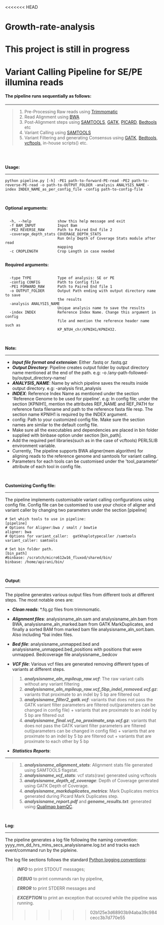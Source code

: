 <<<<<<< HEAD
# Growth-rate-analysis
This project is still in progress
=======
# Variant Calling Pipeline for SE/PE illumina reads

#### The pipeline runs sequentially as follows:
***

>1. Pre-Processing Raw reads using [Trimmomatic](http://www.usadellab.org/cms/?page=trimmomatic)
>2. Read Alignment using [BWA](http://bio-bwa.sourceforge.net/)
>3. Post-Alignment steps using [SAMTOOLS](http://samtools.sourceforge.net/), [GATK](https://software.broadinstitute.org/gatk/), [PICARD](https://broadinstitute.github.io/picard/), [Bedtools]() etc
>4. Variant Calling using [SAMTOOLS](http://samtools.sourceforge.net/)
>5. Variant Filtering and generating Consensus using [GATK](https://software.broadinstitute.org/gatk/), [Bedtools](http://bedtools.readthedocs.io/en/latest/), [vcftools](http://vcftools.sourceforge.net/), in-house scripts() etc.

<br>
<br>

**Usage:**
***

```
python pipeline.py [-h] -PE1 path-to-forward-PE-read -PE2 path-to-reverse-PE-read -o path-to-OUTPUT_FOLDER -analysis ANALYSIS_NAME -index INDEX_NAME_as_per_config_file -config path-to-config-file
```
<br>

**Optional arguments:**

```

  -h, --help            show this help message and exit
  -f BAM_INPUT          Input Bam
  -PE2 REVERSE_RAW      Path to Paired End file 2
  -coverage_depth_stats COVERAGE_DEPTH_STATS
                        Run Only Depth of Coverage Stats module after read
                        mapping
  -c CROPLENGTH         Crop Length in case needed
  
```

**Required arguments:**

```

  -type TYPE            Type of analysis: SE or PE
  -config CONFIG        Path to Config file
  -PE1 FORWARD_RAW      Path to Paired End file 1
  -o OUTPUT_FOLDER      Output Path ending with output directory name to save
                        the results
  -analysis ANALYSIS_NAME
                        Unique analysis name to save the results
  -index INDEX          Reference Index Name. Change this argument in config
                        file and mention the reference header name such as
                        KP_NTUH_chr/KPNIH1/KPNIH32.

```
<br>


**Note:**
***

- ***Input file format and extension***: Either .fastq or .fastq.gz
- ***Output Directory***: Pipeline creates output folder by output directory name mentioned at the end of the path. e.g: -o /any-path-followed-by/output_directory-name/
- ***ANALYSIS_NAME***: Name by which pipeline saves the results inside output directory. e.g: -analysis first_analysis
- ***INDEX***: Reference Index Name as mentioned under the section 'Reference Genome to be used for pipeline'. 
  e.g: In config file; under the section [KPNIH1], mention the attributes REF_NAME and REF_PATH for reference fasta filename and path to the reference fasta file resp. The section name KPNIH1 is required by the INDEX argument.
- config: Path to your customized config file. Make sure the section names are similar to the default config file.
- Make sure all the executables and dependencies are placed in bin folder supplied with binbase option under section [bin_path]. 
- Add the required perl libraries(such as in the case of vcftools) PERL5LIB environment variable. 
- Currently, The pipeline supports BWA aligner(mem algorithm) for aligning reads to the reference genome and samtools for variant calling.
- Parameters for each tools can be customised under the 'tool_parameter' attribute of each tool in config file.

<br>

**Customizing Config file:**
***

The pipeline implements customisable variant calling configurations using config file. Config file can be customised to use your choice of aligner and variant caller by changing two parameters under the section [pipeline]

```
# Set which tools to use in pipeline:
[pipeline]
# Options for Aligner:bwa / smalt / bowtie
aligner: bwa
# Options for variant_caller:  gatkhaplotypecaller /samtools
variant_caller: samtools

# Set bin folder path. 
[bin_path]
#binbase: /scratch/micro612w16_fluxod/shared/bin/
binbase: /home/apirani/bin/
```

<br>

**Output**:
***

The pipeline generates various output files from different tools at different steps. The most notable ones are:
- ***Clean reads***: *.fq.gz files from trimmomatic.

- ***Alignment files***: analysisname_aln.sam and analysisname_aln.bam from BWA, analysisname_aln_marked.bam from GATK MarkDuplicates, and finally a sorted BAM from marked bam file analysisname_aln_sort.bam. Also including *bai index files.
- ***Bed file***: analysisname_unmapped.bed and analysisname_unmapped.bed_positions with positions that were unmapped. Bedcoverage file analysisname_.bedcov

- ***VCF file***: Various vcf files are generated removing different types of variants at different steps.
>1. ***analysisname_aln_mpileup_raw.vcf***: The raw variant calls without any variant filtering
>2. ***analysisname_aln_mpileup_raw.vcf_5bp_indel_removed.vcf.gz***: variants that proximate to an indel by 5 bp are filtered out
>3. ***analysisname_filter2_gatk.vcf***: variants that does not pass the GATK variant filter parameters are filtered out(parameters can be changed in config file) + variants that are proximate to an indel by 5 bp are filtered out
>4. ***analysisname_final.vcf_no_proximate_snp.vcf.gz***: variants that does not pass the GATK variant filter parameters are filtered out(parameters can be changed in config file) + variants that are proximate to an indel by 5 bp are filtered out + variants that are proximate to each other by 5 bp 

- ***Statistics Reports***:
***
>1. ***analysisname_alignment_stats***: Alignment stats file generated using SAMTOOLS flagstat.
>2. ***analysisname_vcf_stats***: vcf stats(raw) generated using vcftools
>3. ***analysisname_depth_of_coverage***: Depth of Coverage generated using GATK Depth of Coverage.
>4. ***analysisname_markduplicates_metrics***: Mark Duplicates metrics generated during Picard Mark Duplicates step.
>5. ***analysisname_report.pdf*** and ***genome_results.txt***: generated using [Qualimap bamQC](http://qualimap.bioinfo.cipf.es/).

<br>

**Log:**
***

The pipeline generates a log file following the naming convention: yyyy_mm_dd_hrs_mins_secs_analysisname.log.txt and tracks each event/command run by the pipleine. 

The log file sections follows the standard [Python logging conventions](https://docs.python.org/2/howto/logging.html): 

> ***INFO*** to print STDOUT messages;

> ***DEBUG*** to print commands ran by pipeline,

> ***ERROR*** to print STDERR messages and 

> ***EXCEPTION*** to print an exception that occured while the pipeline was running.
>>>>>>> 02b125e3d68903b94aba39c984cecc3b7d770e55
